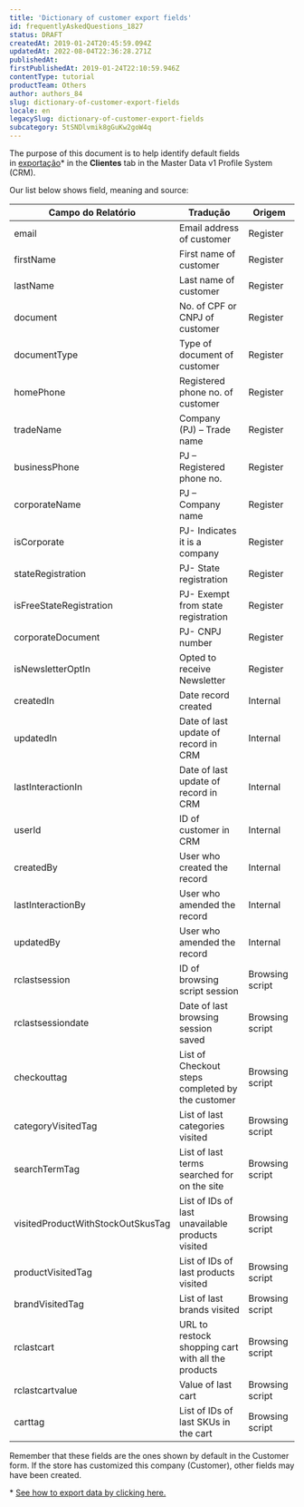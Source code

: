 ```yaml
---
title: 'Dictionary of customer export fields'
id: frequentlyAskedQuestions_1827
status: DRAFT
createdAt: 2019-01-24T20:45:59.094Z
updatedAt: 2022-08-04T22:36:28.271Z
publishedAt: 
firstPublishedAt: 2019-01-24T22:10:59.946Z
contentType: tutorial
productTeam: Others
author: authors_84
slug: dictionary-of-customer-export-fields
locale: en
legacySlug: dictionary-of-customer-export-fields
subcategory: 5tSNDlvmik8gGuKw2goW4q
---
```


The purpose of this document is to help identify default fields in [exportação](/tutorial/how-can-i-export-my-customer-base--frequentlyAskedQuestions_1823)\* in the __Clientes__ tab in the Master Data v1 Profile System (CRM).

Our list below shows field, meaning and source:

| Campo do Relatório     | Tradução     | Origem     |
| ---------- | ---------- | ---------- |
| email       | Email address of customer	       | Register       |
| firstName       | First name of customer	       | Register       |
| lastName       | Last name of customer	       | Register       |
| document       | No. of CPF or CNPJ of customer	       | Register       |
| documentType       | Type of document of customer	       | Register       |
| homePhone       | Registered phone no. of customer       | Register       |
| tradeName       | Company (PJ) – Trade name	       | Register       |
| businessPhone       | PJ – Registered phone no.		       | Register       |
| corporateName       | PJ – Company name	       | Register       |
| isCorporate       | PJ- Indicates it is a company	       | Register       |
| stateRegistration       | PJ- State registration	       | Register       |
| isFreeStateRegistration       | PJ- Exempt from state registration	       | Register       |
| corporateDocument       | PJ- CNPJ number	       | Register       |
| isNewsletterOptIn       | Opted to receive Newsletter	       | Register       |
| createdIn       | Date record created	       | Internal       |
| updatedIn       | Date of last update of record in CRM	       | Internal       |
| lastInteractionIn       | Date of last update of record in CRM	       | Internal       |
| userId       | ID of customer in CRM	       | Internal       |
| createdBy       | User who created the record	       | Internal       |
| lastInteractionBy       | User who amended the record	       | Internal       |
| updatedBy       | User who amended the record	       | Internal       |
| rclastsession       | ID of browsing script session	       | Browsing script       |
| rclastsessiondate       | Date of last browsing session saved	       | Browsing script       |
| checkouttag       | List of Checkout steps completed by the customer	       | Browsing script       |
| categoryVisitedTag       | List of last categories visited	       | Browsing script       |
| searchTermTag       | List of last terms searched for on the site	       | Browsing script       |
| visitedProductWithStockOutSkusTag       | List of IDs of last unavailable products visited	       | Browsing script       |
| productVisitedTag       | List of IDs of last products visited	       | Browsing script       |
| brandVisitedTag       | List of last brands visited	       | Browsing script       |
| rclastcart       | URL to restock shopping cart with all the products	       | Browsing script       |
| rclastcartvalue       | Value of last cart	       | Browsing script       |
| carttag       | List of IDs of last SKUs in the cart	       | Browsing script       |

Remember that these fields are the ones shown by default in the Customer form. If the store has customized this company (Customer), other fields may have been created.

\* [See how to export data by clicking here.](/tutorial/how-can-i-export-my-customer-base--frequentlyAskedQuestions_1823)
